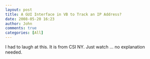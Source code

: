 ```yaml
---
layout: post
title: A GUI Interface in VB to Track an IP Address?
date: 2008-05-20 16:23
author: John
comments: true
categories: [All]
---
```

<p>I had to laugh at this. It is from CSI NY. Just watch ... no explanation needed.</p> <div class="wlWriterSmartContent" id="scid:5737277B-5D6D-4f48-ABFC-DD9C333F4C5D:a6d6ee8a-c68c-40b4-9749-549a55434a23" style="padding-right: 0px; display: inline; padding-left: 0px; padding-bottom: 0px; margin: 0px; padding-top: 0px"><div><object width="425" height="355"><param name="movie" value="http://www.youtube.com/v/Ni_rAamVP2s"></param><param name="wmode" value="transparent"></param><embed src="http://www.youtube.com/v/Ni_rAamVP2s" type="application/x-shockwave-flash" wmode="transparent" width="425" height="355"></embed></object></div></div>

